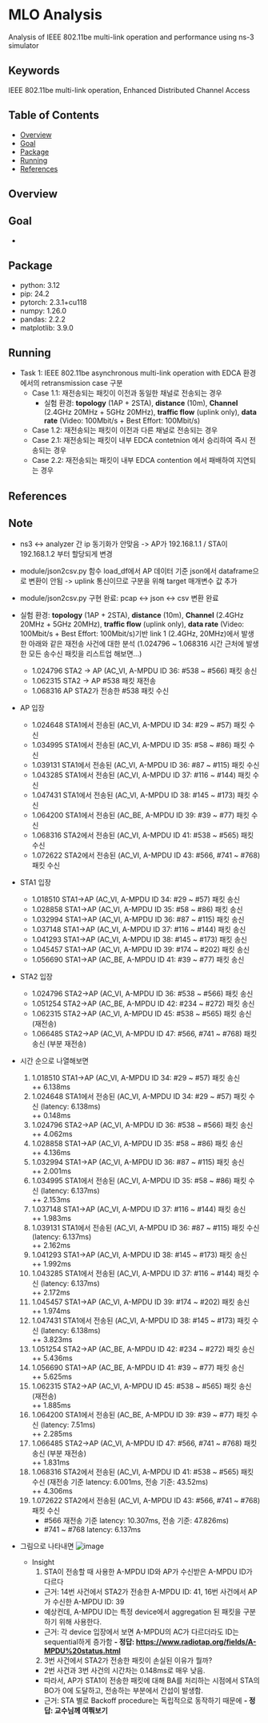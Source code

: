 # MLO Analysis
Analysis of IEEE 802.11be multi-link operation and performance using ns-3 simulator

## Keywords
IEEE 802.11be multi-link operation, Enhanced Distributed Channel Access

## Table of Contents
* [Overview](#overview)
* [Goal](#goal)
* [Package](#package)
* [Running](#running)
* [References](#references)

## Overview

## Goal
* 

## Package
* python: 3.12
* pip: 24.2
* pytorch: 2.3.1+cu118
* numpy: 1.26.0
* pandas: 2.2.2
* matplotlib: 3.9.0

## Running
* Task 1: IEEE 802.11be asynchronous multi-link operation with EDCA 환경에서의 retransmission case 구분
  * Case 1.1: 재전송되는 패킷이 이전과 동일한 채널로 전송되는 경우
    - 실험 환경: **topology** (1AP + 2STA), **distance** (10m), **Channel** (2.4GHz 20MHz + 5GHz 20MHz), **traffic flow** (uplink only), **data rate** (Video: 100Mbit/s + Best Effort: 100Mbit/s)
  * Case 1.2: 재전송되는 패킷이 이전과 다른 채널로 전송되는 경우
  * Case 2.1: 재전송되는 패킷이 내부 EDCA contetnion 에서 승리하여 즉시 전송되는 경우
  * Case 2.2: 재전송되는 패킷이 내부 EDCA contention 에서 패배하여 지연되는 경우

  
## References


## Note
* ns3 <-> analyzer 간 ip 동기화가 안맞음 -> AP가 192.168.1.1 / STA이 192.168.1.2 부터 할당되게 변경
* module/json2csv.py 함수 load_df에서 AP 데이터 기준 json에서 dataframe으로 변환이 안됨 -> uplink 통신이므로 구분을 위해 target 매개변수 값 추가
* module/json2csv.py 구현 완료: pcap <-> json <-> csv 변환 완료

* 실험 환경: **topology** (1AP + 2STA), **distance** (10m), **Channel** (2.4GHz 20MHz + 5GHz 20MHz), **traffic flow** (uplink only), **data rate** (Video: 100Mbit/s + Best Effort: 100Mbit/s)기반 link 1 (2.4GHz, 20MHz)에서 발생한 아래와 같은 재전송 사건에 대한 분석 (1.024796 ~ 1.068316 시간 근처에 발생한 모든 송수신 패킷을 리스트업 해보면...)
  * 1.024796 STA2 -> AP (AC_VI, A-MPDU ID 36: #538 ~ #566) 패킷 송신
  * 1.062315 STA2 -> AP #538 패킷 재전송
  * 1.068316 AP STA2가 전송한 #538 패킷 수신

* AP 입장
  * 1.024648 STA1에서 전송된 (AC_VI, A-MPDU ID 34: #29 ~ #57) 패킷 수신
  * 1.034995 STA1에서 전송된 (AC_VI, A-MPDU ID 35: #58 ~ #86) 패킷 수신
  * 1.039131 STA1에서 전송된 (AC_VI, A-MPDU ID 36: #87 ~ #115) 패킷 수신
  * 1.043285 STA1에서 전송된 (AC_VI, A-MPDU ID 37: #116 ~ #144) 패킷 수신
  * 1.047431 STA1에서 전송된 (AC_VI, A-MPDU ID 38: #145 ~ #173) 패킷 수신
  * 1.064200 STA1에서 전송된 (AC_BE, A-MPDU ID 39: #39 ~ #77) 패킷 수신
  * 1.068316 STA2에서 전송된 (AC_VI, A-MPDU ID 41: #538 ~ #565) 패킷 수신
  * 1.072622 STA2에서 전송된 (AC_VI, A-MPDU ID 43: #566, #741 ~ #768) 패킷 수신
   
* STA1 입장
  * 1.018510 STA1->AP (AC_VI, A-MPDU ID 34: #29 ~ #57) 패킷 송신
  * 1.028858 STA1->AP (AC_VI, A-MPDU ID 35: #58 ~ #86) 패킷 송신
  * 1.032994 STA1->AP (AC_VI, A-MPDU ID 36: #87 ~ #115) 패킷 송신
  * 1.037148 STA1->AP (AC_VI, A-MPDU ID 37: #116 ~ #144) 패킷 송신
  * 1.041293 STA1->AP (AC_VI, A-MPDU ID 38: #145 ~ #173) 패킷 송신
  * 1.045457 STA1->AP (AC_VI, A-MPDU ID 39: #174 ~ #202) 패킷 송신
  * 1.056690 STA1->AP (AC_BE, A-MPDU ID 41: #39 ~ #77) 패킷 송신
   
* STA2 입장
  * 1.024796 STA2->AP (AC_VI, A-MPDU ID 36: #538 ~ #566) 패킷 송신
  * 1.051254 STA2->AP (AC_BE, A-MPDU ID 42: #234 ~ #272) 패킷 송신
  * 1.062315 STA2->AP (AC_VI, A-MPDU ID 45: #538 ~ #565) 패킷 송신 (재전송)
  * 1.066485 STA2->AP (AC_VI, A-MPDU ID 47: #566, #741 ~ #768) 패킷 송신 (부분 재전송)
   
* 시간 순으로 나열해보면  
  1. 1.018510 STA1->AP (AC_VI, A-MPDU ID 34: #29 ~ #57) 패킷 송신  
  ++ 6.138ms
  2. 1.024648 STA1에서 전송된 (AC_VI, A-MPDU ID 34: #29 ~ #57) 패킷 수신 (latency: 6.138ms)  
  ++ 0.148ms
  3. 1.024796 STA2->AP (AC_VI, A-MPDU ID 36: #538 ~ #566) 패킷 송신  
  ++ 4.062ms
  4. 1.028858 STA1->AP (AC_VI, A-MPDU ID 35: #58 ~ #86) 패킷 송신  
  ++ 4.136ms
  5. 1.032994 STA1->AP (AC_VI, A-MPDU ID 36: #87 ~ #115) 패킷 송신  
  ++ 2.001ms
  6. 1.034995 STA1에서 전송된 (AC_VI, A-MPDU ID 35: #58 ~ #86) 패킷 수신 (latency: 6.137ms)  
  ++ 2.153ms
  7. 1.037148 STA1->AP (AC_VI, A-MPDU ID 37: #116 ~ #144) 패킷 송신  
  ++ 1.983ms
  8. 1.039131 STA1에서 전송된 (AC_VI, A-MPDU ID 36: #87 ~ #115) 패킷 수신 (latency: 6.137ms)  
  ++ 2.162ms
  9. 1.041293 STA1->AP (AC_VI, A-MPDU ID 38: #145 ~ #173) 패킷 송신  
  ++ 1.992ms
  10. 1.043285 STA1에서 전송된 (AC_VI, A-MPDU ID 37: #116 ~ #144) 패킷 수신 (latency: 6.137ms)  
  ++ 2.172ms
  11. 1.045457 STA1->AP (AC_VI, A-MPDU ID 39: #174 ~ #202) 패킷 송신  
  ++ 1.974ms
  12. 1.047431 STA1에서 전송된 (AC_VI, A-MPDU ID 38: #145 ~ #173) 패킷 수신 (latency: 6.138ms)  
  ++ 3.823ms
  13. 1.051254 STA2->AP (AC_BE, A-MPDU ID 42: #234 ~ #272) 패킷 송신  
  ++ 5.436ms
  14. 1.056690 STA1->AP (AC_BE, A-MPDU ID 41: #39 ~ #77) 패킷 송신  
  ++ 5.625ms
  15. 1.062315 STA2->AP (AC_VI, A-MPDU ID 45: #538 ~ #565) 패킷 송신 (재전송)  
  ++ 1.885ms
  16. 1.064200 STA1에서 전송된 (AC_BE, A-MPDU ID 39: #39 ~ #77) 패킷 수신 (latency: 7.51ms)  
  ++ 2.285ms
  17. 1.066485 STA2->AP (AC_VI, A-MPDU ID 47: #566, #741 ~ #768) 패킷 송신 (부분 재전송)  
  ++ 1.831ms
  18. 1.068316 STA2에서 전송된 (AC_VI, A-MPDU ID 41: #538 ~ #565) 패킷 수신 (재전송 기준 latency: 6.001ms, 전송 기준: 43.52ms)  
  ++ 4.306ms
  19. 1.072622 STA2에서 전송된 (AC_VI, A-MPDU ID 43: #566, #741 ~ #768) 패킷 수신  
      - #566 재전송 기준 latency: 10.307ms, 전송 기준: 47.826ms)  
      - #741 ~ #768 latency: 6.137ms

* 그림으로 나타내면
![image](https://github.com/user-attachments/assets/15550ab9-f94c-4301-8209-16c9b07433b8)

  * Insight
    1. STA이 전송할 때 사용한 A-MPDU ID와 AP가 수신받은 A-MPDU ID가 다르다
      - 근거: 14번 사건에서 STA2가 전송한 A-MPDU ID: 41, 16번 사건에서 AP가 수신한 A-MPDU ID: 39
      - 예상컨데, A-MPDU ID는 특정 device에서 aggregation 된 패킷을 구분하기 위해 사용한다.
      - 근거: 각 device 입장에서 보면 A-MPDU의 AC가 다르더라도 ID는 sequential하게 증가함
      **- 정답: https://www.radiotap.org/fields/A-MPDU%20status.html**
    2. 3번 사건에서 STA2가 전송한 패킷이 손실된 이유가 뭘까?
      - 2번 사건과 3번 사건의 시간차는 0.148ms로 매우 낮음.
      - 따라서, AP가 STA1이 전송한 패킷에 대해 BA를 처리하는 시점에서 STA의 BO가 0에 도달하고, 전송하는 부분에서 간섭이 발생함.
      - 근거: STA 별로 Backoff procedure는 독립적으로 동작하기 때문에
      **- 정답: 교수님께 여쭤보기**
